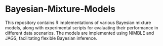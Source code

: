 # Bayesian-Mixture-Models

This repository contains R implementations of various Bayesian mixture models, along with experimental scripts for evaluating their performance in different data scenarios. The models are implemented using NIMBLE and JAGS, facilitating flexible Bayesian inference.
